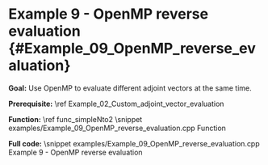 Example 9 - OpenMP reverse evaluation {#Example_09_OpenMP_reverse_evaluation}
=======

**Goal:** Use OpenMP to evaluate different adjoint vectors at the same time.

**Prerequisite:** \ref Example_02_Custom_adjoint_vector_evaluation

**Function:** \ref func_simpleNto2
\snippet examples/Example_09_OpenMP_reverse_evaluation.cpp Function

**Full code:**
\snippet examples/Example_09_OpenMP_reverse_evaluation.cpp Example 9 - OpenMP reverse evaluation
